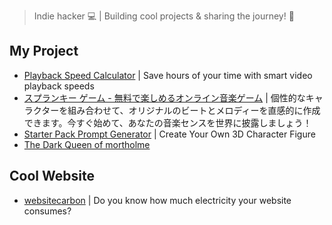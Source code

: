 >Indie hacker 💻 | Building cool projects & sharing the journey! 🚀

## My Project

- [Playback Speed Calculator](https://playbackspeedcalculator.online/) | Save hours of your time with smart video playback speeds
- [スプランキー ゲーム - 無料で楽しめるオンライン音楽ゲーム](https://sprunkigamebox.online) | 個性的なキャラクターを組み合わせて、オリジナルのビートとメロディーを直感的に作成できます。今すぐ始めて、あなたの音楽センスを世界に披露しましょう！
- [Starter Pack Prompt Generator](https://starterpack.online/) | Create Your Own 3D Character Figure
- [The Dark Queen of mortholme](https://the-dark-queen-of-mortholme.online)

## Cool Website

- [websitecarbon](https://www.websitecarbon.com/website/sprunkigamebox-online/) | Do you know how much electricity your website consumes?
